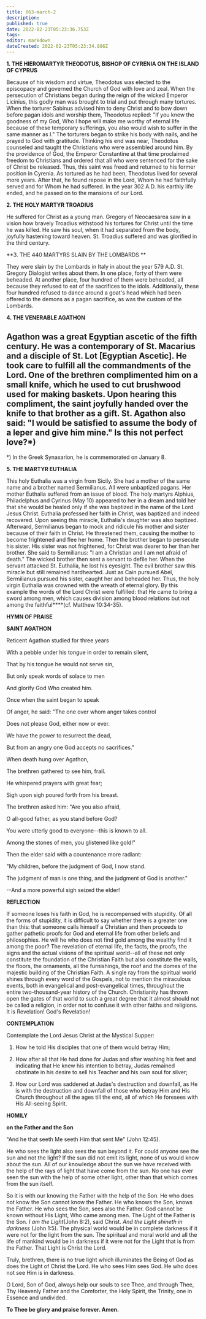 ```yaml
---
title: 063-march-2
description: 
published: true
date: 2022-02-23T05:23:36.753Z
tags: 
editor: markdown
dateCreated: 2022-02-23T05:23:34.886Z
---
```



**1. THE HIEROMARTYR THEODOTUS, BISHOP OF CYRENIA ON THE ISLAND OF CYPRUS**

Because of his wisdom and virtue, Theodotus was elected to the episcopacy and governed the Church of God with love and zeal. When the persecution of Christians began during the reign of the wicked Emperor Licinius, this godly man was brought to trial and put through many tortures. When the torturer Sabinus advised him to deny Christ and to bow down before pagan idols and worship them, Theodotus replied: "If you knew the goodness of my God, Who I hope will make me worthy of eternal life because of these temporary sufferings, you also would wish to suffer in the same manner as I." The torturers began to strike his body with nails, and he prayed to God with gratitude. Thinking his end was near, Theodotus counseled and taught the Christians who were assembled around him. By the providence of God, the Emperor Constantine at that time proclaimed freedom to Christians and ordered that all who were sentenced for the sake of Christ be released. Thus, this saint was freed and returned to his former position in Cyrenia. As tortured as he had been, Theodotus lived for several more years. After that, he found repose in the Lord, Whom he had faithfully served and for Whom he had suffered. In the year 302 A.D. his earthly life ended, and he passed on to the mansions of our Lord.

**2. THE HOLY MARTYR TROADIUS**

He suffered for Christ as a young man. Gregory of Neocaesarea saw in a vision how bravely Troadius withstood his tortures for Christ until the time he was killed. He saw his soul, when it had separated from the body, joyfully hastening toward heaven. St. Troadius suffered and was glorified in the third century.

**3. THE 440 MARTYRS SLAIN BY THE LOMBARDS
**

They were slain by the Lombards in Italy in about the year 579 A.D. St. Gregory Dialogist writes about them. In one place, forty of them were beheaded. At another place, four hundred of them were beheaded, all because they refused to eat of the sacrifices to the idols. Additionally, these four hundred refused to dance around a goat's head which had been offered to the demons as a pagan sacrifice, as was the custom of the Lombards.

**4. THE VENERABLE AGATHON**

Agathon was a great Egyptian ascetic of the fifth century. He was a contemporary of St. Macarius and a disciple of St. Lot [Egyptian Ascetic]. He took care to fulfill all the commandments of the Lord. One of the brethren complimented him on a small knife, which he used to cut brushwood used for making baskets. Upon hearing this compliment, the saint joyfully handed over the knife to that brother as a gift. St. Agathon also said: "I would be satisfied to assume the body of a leper and give him mine." Is this not perfect love?*)
--------------------
*) In the Greek Synaxarion, he is commemorated on January 8.

**5. THE MARTYR EUTHALIA**

This holy Euthalia was a virgin from Sicily. She had a mother of the same name and a brother named Sermilianus. All were unbaptized pagans. Her mother Euthalia suffered from an issue of blood. The holy martyrs Alphius, Philadelphus and Cyrinus (May 10) appeared to her in a dream and told her that she would be healed only if she was baptized in the name of the Lord Jesus Christ. Euthalia professed her faith in Christ, was baptized and indeed recovered. Upon seeing this miracle, Euthalia's daughter was also baptized. Afterward, Sermilianus began to mock and ridicule his mother and sister because of their faith in Christ. He threatened them, causing the mother to become frightened and flee her home. Then the brother began to persecute his sister. His sister was not frightened, for Christ was dearer to her than her brother. She said to Sermilianus: "I am a Christian and I am not afraid of death." The wicked brother then sent a servant to defile her. When the servant attacked St. Euthalia, he lost his eyesight. The evil brother saw this miracle but still remained hardhearted. Just as Cain pursued Abel, Sermilianus pursued his sister, caught her and beheaded her. Thus, the holy virgin Euthalia was crowned with the wreath of eternal glory. By this example the words of the Lord Christ were fulfilled: that He came to bring a sword among men, which causes division among blood relations but not among the faithful****(cf. Matthew 10:34-35).



**HYMN OF PRAISE**

**SAINT AGATHON**

Reticent Agathon studied for three years

With a pebble under his tongue in order to remain silent,

That by his tongue he would not serve sin,

But only speak words of solace to men

And glorify God Who created him.

Once when the saint began to speak

Of anger, he said: "The one over whom anger takes control

Does not please God, either now or ever.

We have the power to resurrect the dead,

But from an angry one God accepts no sacrifices."

When death hung over Agathon,

The brethren gathered to see him, frail.

He whispered prayers with great fear;

Sigh upon sigh poured forth from his breast.

The brethren asked him: "Are you also afraid,

O all-good father, as you stand before God?

You were utterly good to everyone--this is known to all.

Among the stones of men, you glistened like gold!"

Then the elder said with a countenance more radiant:

"My children, before the judgment of God, I now stand.

The judgment of man is one thing, and the judgment of God is another."

--And a more powerful sigh seized the elder!


**REFLECTION**

If someone loses his faith in God, he is recompensed with stupidity. Of all the forms of stupidity, it is difficult to say whether there is a greater one than this: that someone calls himself a Christian and then proceeds to gather pathetic proofs for God and eternal life from other beliefs and philosophies. He will he who does not find gold among the wealthy find it among the poor? The revelation of eternal life, the facts, the proofs, the signs and the actual visions of the spiritual world--all of these not only constitute the foundation of the Christian Faith but also constitute the walls, the floors, the ornaments, all the furnishings, the roof and the domes of the majestic building of the Christian Faith. A single ray from the spiritual world shines through every word of the Gospels, not to mention the miraculous events, both in evangelical and post-evangelical times, throughout the entire two-thousand-year history of the Church. Christianity has thrown open the gates of that world to such a great degree that it almost should not be called a religion, in order not to confuse it with other faiths and religions. It is Revelation! God's Revelation!

**CONTEMPLATION**

Contemplate the Lord Jesus Christ at the Mystical Supper:

1.  How he told His disciples that one of them would betray Him;

1.  How after all that He had done for Judas and after washing his feet and indicating that He knew his intention to betray, Judas remained obstinate in his desire to sell his Teacher and his own soul for silver;

1.  How our Lord was saddened at Judas's destruction and downfall, as He is with the destruction and downfall of those who betray Him and His Church throughout all the ages till the end, all of which He foresees with His All-seeing Spirit.



**HOMILY**

**on the Father and the Son**

"And he that seeth Me seeth Him that sent Me" (John 12:45).

He who sees the light also sees the sun beyond it. For could anyone see the sun and not the light? If the sun did not emit its light, none of us would know about the sun. All of our knowledge about the sun we have received with the help of the rays of light that have come from the sun. No one has ever seen the sun with the help of some other light, other than that which comes from the sun itself. 

So it is with our knowing the Father with the help of the Son. He who does not know the Son cannot know the Father. He who knows the Son, knows the Father. He who sees the Son, sees also the Father. God cannot be known without His Light, Who came among men. The Light of the Father is the Son. *I am the Light*(John 8:2), said Christ. *And the Light shineth in darkness* (John 1:5). The physical world would be in complete darkness if it were not for the light from the sun. The spiritual and moral world and all the life of mankind would be in darkness if it were not for the Light that is from the Father. That Light is Christ the Lord. 

Truly, brethren, there is no true light which illuminates the Being of God as does the Light of Christ the Lord. He who sees Him sees God. He who does not see Him is in darkness. 

O Lord, Son of God, always help our souls to see Thee, and through Thee, Thy Heavenly Father and the Comforter, the Holy Spirit, the Trinity, one in Essence and undivided.

**To Thee be glory and praise forever. Amen.**

 
